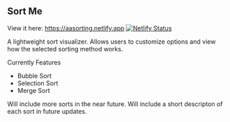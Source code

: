 ## Sort Me

View it here: https://aasorting.netlify.app
[![Netlify Status](https://api.netlify.com/api/v1/badges/64d55638-24c1-4f9c-ae23-c84477fcd65e/deploy-status)](https://app.netlify.com/sites/aasorting/deploys)

A lightweight sort visualizer.
Allows users to customize options and view how the selected sorting method works.

Currently Features
- Bubble Sort
- Selection Sort
- Merge Sort

Will include more sorts in the near future.
Will include a short descripton of each sort in future updates.
